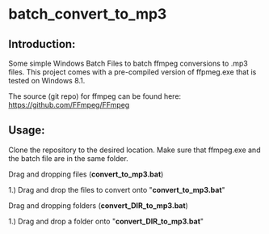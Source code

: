 # batch_convert_to_mp3

## Introduction:

Some simple Windows Batch Files to batch ffmpeg conversions to .mp3 files. This project comes with a pre-compiled version of ffpmeg.exe that is tested on Windows 8.1.

The source (git repo) for ffmpeg can be found here: https://github.com/FFmpeg/FFmpeg

## Usage:

Clone the repository to the desired location. Make sure that ffmpeg.exe and the batch file are in the same folder.

Drag and dropping files (**convert_to_mp3.bat**)

1.) Drag and drop the files to convert onto "**convert_to_mp3.bat**"

Drag and dropping folders (**convert_DIR_to_mp3.bat**)

1.) Drag and drop a folder onto "**convert_DIR_to_mp3.bat**"
